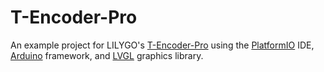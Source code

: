 # T-Encoder-Pro
An example project for LILYGO's [T-Encoder-Pro](https://www.lilygo.cc/products/t-encoder-plus) using the [PlatformIO](https://platformio.org) IDE, [Arduino](https://www.arduino.cc/) framework, and [LVGL](https://lvgl.io/) graphics library.
